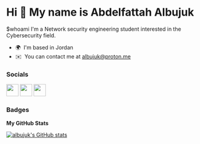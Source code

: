Hi 👋 My name is Abdelfattah Albujuk
====================================

$whoami I'm a Network security engineering student interested in the Cybersecurity field.

* 🌍  I'm based in Jordan
* ✉️  You can contact me at [albujuk@proton.me](mailto:albujuk@proton.me)


### Socials

<p align="left"> <a href="https://www.github.com/albujuk" target="_blank" rel="noreferrer"><img src="https://raw.githubusercontent.com/danielcranney/readme-generator/main/public/icons/socials/github-dark.svg" width="32" height="32" /></a> <a href="https://www.linkedin.com/in/abdelfattah-albujuk" target="_blank" rel="noreferrer"><img src="https://raw.githubusercontent.com/danielcranney/readme-generator/main/public/icons/socials/linkedin.svg" width="32" height="32" /></a> <a href="https://www.twitter.com/albujuk_" target="_blank" rel="noreferrer"><img src="https://raw.githubusercontent.com/danielcranney/readme-generator/main/public/icons/socials/twitter.svg" width="32" height="32" /></a></p>

### Badges

<b>My GitHub Stats</b>

<a href="http://www.github.com/albujuk"><img src="https://github-readme-stats.vercel.app/api?username=albujuk&show_icons=true&hide=&count_private=true&title_color=0891b2&text_color=ffffff&icon_color=0891b2&bg_color=1c1917&hide_border=true&show_icons=true" alt="albujuk's GitHub stats" /></a>
